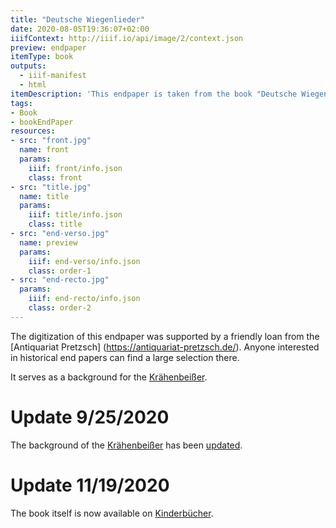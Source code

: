 ```yaml
---
title: "Deutsche Wiegenlieder"
date: 2020-08-05T19:36:07+02:00
iiifContext: http://iiif.io/api/image/2/context.json
preview: endpaper
itemType: book
outputs:
  - iiif-manifest
  - html
itemDescription: 'This endpaper is taken from the book "Deutsche Wiegenlieder" by Hans Fraungruber, published around 1909 by Verlag Gerlach and Wiedling, Vienna and Leipzig. <a class="worldcat" href="http://www.worldcat.org/oclc/256761549">&nbsp;</a>'
tags:
- Book
- bookEndPaper
resources:
- src: "front.jpg"
  name: front
  params:
    iiif: front/info.json
    class: front
- src: "title.jpg"
  name: title
  params:
    iiif: title/info.json
    class: title
- src: "end-verso.jpg"
  name: preview
  params:
    iiif: end-verso/info.json
    class: order-1
- src: "end-recto.jpg"
  params:
    iiif: end-recto/info.json
    class: order-2
---
```


The digitization of this endpaper was supported by a friendly loan from the [Antiquariat Pretzsch] (https://antiquariat-pretzsch.de/). Anyone interested in historical end papers can find a large selection there.
<!--more-->
It serves as a background for the [Krähenbeißer](https://krähenbeisser.de).

# Update 9/25/2020

The background of the [Krähenbeißer](https://krähenbeisser.de) has been [updated](/post/niedersachsens-sagenborn).

# Update 11/19/2020

The book itself is now available on [Kinderbücher](https://xn--kinderbcher-zhb.projektemacher.org/post/deutsche-wiegenlieder/).
